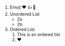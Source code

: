 1. Emoji :heart: :+1: :palm_tree:
2. Unordered List
   * 2a
   * 2b
3. Ordered List
   1. This is an ordered list
   2. :heart:

